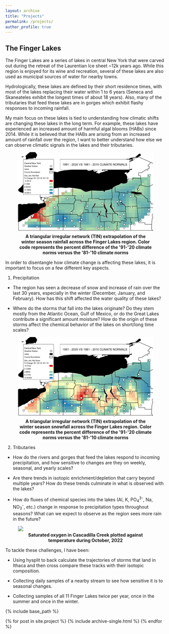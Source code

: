 ```yaml
---
layout: archive
title: "Projects"
permalink: /projects/
author_profile: true
---
```


## The Finger Lakes 

The Finger Lakes are a series of lakes in central New York that were carved out during the retreat of the Laurentian Ice sheet ~12k years ago. While this region is enjoyed for its wine and recreation, several of these lakes are also used as municipal sources of water for nearby towns. 

Hydrologically, these lakes are defined by their short residence times, with most of the lakes replacing their water within 1 to 6 years (Seneca and Skaneateles exhibit the longest times of about 18 years). Also, many of the tributaries that feed these lakes are in gorges which exhibit flashy responses to incoming rainfall. 

My main focus on these lakes is tied to understanding how climatic shifts are changing these lakes in the long term. For example, these lakes have experienced an increased amount of harmful algal blooms (HABs) since 2014. While it is believed that the HABs are arising from an increased amount of rainfall over the region, I want to better understand how else we can observe climatic signals in the lakes and their tributaries. 

<figure>
<img src='/images/DJF_Rain_Per.pdf'>
<figcaption align = "center"> <b>A triangular irregular network (TIN) extrapolation of the winter season rainfall across the Finger Lakes region. Color code represents the percent difference of the '91-'20 climate norms versus the '81-'10 climate norms</b>
</figcaption>
</figure>

In order to disentangle how climate change is affecting these lakes, it is important to focus on a few different key aspects.

1) Precipitation
  * The region has seen a decrease of snow and increase of rain over the last 30 years, especially in the winter (December, January, and February). How has this shift affected the water quality of these lakes?
  
  * Where do the storms that fall into the lakes originate? Do they stem mostly from the Atlantic Ocean, Gulf of Mexico, or do the Great Lakes contribute a significant amount moisture? How do the origin of these storms affect the chemical behavior of the lakes on short/long time scales?

<figure>
<img src='/images/DJF_SNOW_per.pdf'>
<figcaption align = "center"> <b>A triangular irregular network (TIN) extrapolation of the winter season snowfall across the Finger Lakes region. Color code represents the percent difference of the '91-'20 climate norms versus the '81-'10 climate norms</b>
</figcaption>
</figure>

2) Tributaries
  * How do the rivers and gorges that feed the lakes respond to incoming precipitation, and how sensitive to changes are they on weekly, seasonal, and yearly scales?
  
  * Are there trends in isotopic enrichment/depletion that carry beyond multiple years? How do these trends culminate in what is observed with the lakes?
  
  * How do fluxes of chemical species into the lakes (Al, K, PO<sub>4</sub><sup>3-</sup>, Na, NO<sub>3</sub><sup>-</sup>, etc.) change in response to precipitation types throughout seasons? What can we expect to observe as the region sees more rain in the future?

<figure>
<img src='/images/O2.mov'>
<figcaption align = "center"> <b>Saturated oxygen in Cascadilla Creek plotted against temperature during October, 2022</b>
</figcaption>
</figure>


To tackle these challenges, I have been:
  * Using hysplit to back calculate the trajectories of storms that land in Ithaca and then cross compare these tracks with their isotopic composition. 
  
  * Collecting daily samples of a nearby stream to see how sensitive it is to seasonal changes.
  
  * Collecting samples of all 11 Finger Lakes twice per year, once in the summer and once in the winter. 


{% include base_path %}


{% for post in site.project %}
  {% include archive-single.html %}
{% endfor %}